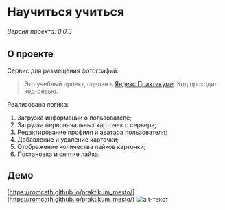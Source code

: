 # Научиться учиться

###### Версия проекта: 0.0.3

## О проекте
Сервис для размещения фотографий.
> Это учебный проект, сделан в [Яндекс.Практикуме](https://praktikum.yandex.ru). Код проходил код-ревью.

Реализована логика:
1. Загрузка информации о пользователе;
2. Загрузка первоначальных карточек с сервера;
3. Редактирование профиля и аватара пользователя;
4. Добавление и удаление карточки;
5. Отображение количества лайков карточки;
6. Постановка и снятие лайка.
## Демо
[https://romcath.github.io/praktikum_mesto/](https://romcath.github.io/praktikum_mesto/)
![alt-текст](https://raw.githubusercontent.com/romcath/praktikum_mesto/master/src/images/main.jpg "Демо Mesto")